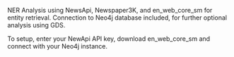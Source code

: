NER Analysis using NewsApi, Newspaper3K, and en_web_core_sm for entity retrieval. 
Connection to Neo4j database included, for further optional analysis using GDS. 

To setup, enter your NewApi API key, download en_web_core_sm and connect with your Neo4j instance.

